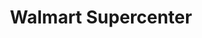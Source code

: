 ---
title: "Walmart Supercenter"
url: /dothan/walmart-supercenter-south-oates-street/
shop: supermarket
---
